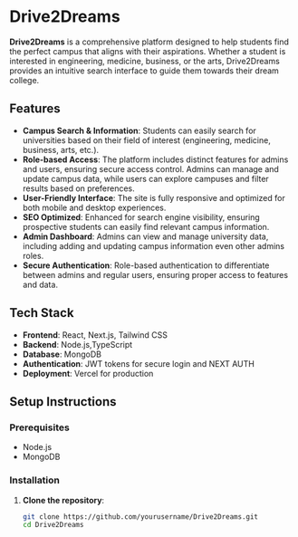 # Drive2Dreams

**Drive2Dreams** is a comprehensive platform designed to help students find the perfect campus that aligns with their aspirations. Whether a student is interested in engineering, medicine, business, or the arts, Drive2Dreams provides an intuitive search interface to guide them towards their dream college.

## Features

- **Campus Search & Information**: Students can easily search for universities based on their field of interest (engineering, medicine, business, arts, etc.).
- **Role-based Access**: The platform includes distinct features for admins and users, ensuring secure access control. Admins can manage and update campus data, while users can explore campuses and filter results based on preferences.
- **User-Friendly Interface**: The site is fully responsive and optimized for both mobile and desktop experiences.
- **SEO Optimized**: Enhanced for search engine visibility, ensuring prospective students can easily find relevant campus information.
- **Admin Dashboard**: Admins can view and manage university data, including adding and updating campus information even other admins roles.
- **Secure Authentication**: Role-based authentication to differentiate between admins and regular users, ensuring proper access to features and data.

## Tech Stack

- **Frontend**: React, Next.js, Tailwind CSS
- **Backend**: Node.js,TypeScript
- **Database**: MongoDB
- **Authentication**: JWT tokens for secure login and NEXT AUTH
- **Deployment**: Vercel for production

## Setup Instructions

### Prerequisites

- Node.js 
- MongoDB 

### Installation

1. **Clone the repository**:
   ```bash
   git clone https://github.com/yourusername/Drive2Dreams.git
   cd Drive2Dreams
